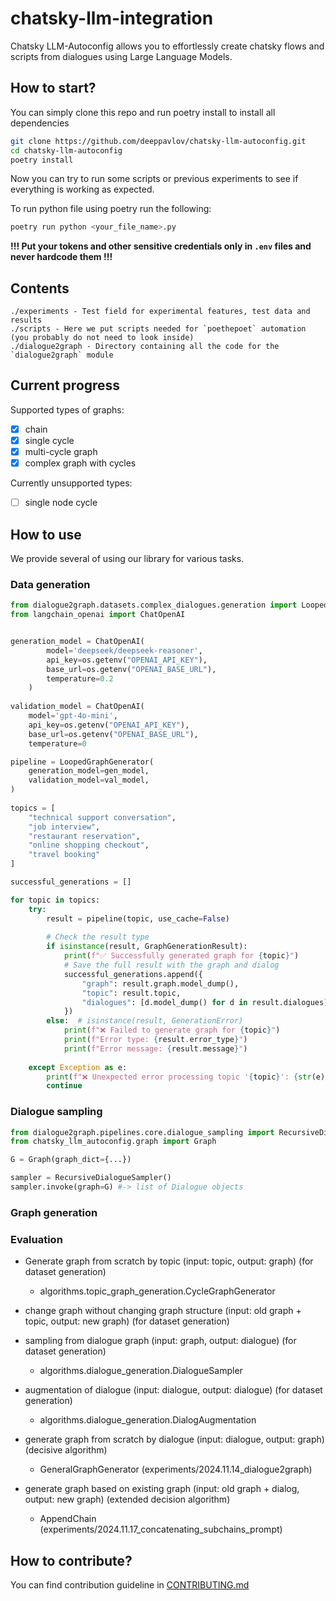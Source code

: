 # chatsky-llm-integration

Chatsky LLM-Autoconfig allows you to effortlessly create chatsky flows and scripts from dialogues using Large Language Models.

## How to start?

You can simply clone this repo and run poetry install to install all dependencies

```bash
git clone https://github.com/deeppavlov/chatsky-llm-autoconfig.git
cd chatsky-llm-autoconfig
poetry install
```

Now you can try to run some scripts or previous experiments to see if everything is working as expected.

To run python file using poetry run the following:

```bash
poetry run python <your_file_name>.py
```

**!!! Put your tokens and other sensitive credentials only in `.env` files and never hardcode them !!!**

## Contents

```
./experiments - Test field for experimental features, test data and results
./scripts - Here we put scripts needed for `poethepoet` automation (you probably do not need to look inside)
./dialogue2graph - Directory containing all the code for the `dialogue2graph` module
```

## Current progress

Supported types of graphs:

- [x]  chain
- [x]  single cycle
- [x]  multi-cycle graph
- [x]  complex graph with cycles

Currently unsupported types:

- [ ]  single node cycle

## How to use

We provide several of using our library for various tasks.

### Data generation

```python
from dialogue2graph.datasets.complex_dialogues.generation import LoopedGraphGenerator
from langchain_openai import ChatOpenAI


generation_model = ChatOpenAI(
        model='deepseek/deepseek-reasoner',
        api_key=os.getenv("OPENAI_API_KEY"),
        base_url=os.getenv("OPENAI_BASE_URL"),
        temperature=0.2
    )
    
validation_model = ChatOpenAI(
    model='gpt-4o-mini',
    api_key=os.getenv("OPENAI_API_KEY"),
    base_url=os.getenv("OPENAI_BASE_URL"),
    temperature=0

pipeline = LoopedGraphGenerator(
    generation_model=gen_model,
    validation_model=val_model,
)
    
topics = [
    "technical support conversation",
    "job interview",
    "restaurant reservation",
    "online shopping checkout",
    "travel booking"
]

successful_generations = []

for topic in topics:
    try:
        result = pipeline(topic, use_cache=False)
        
        # Check the result type
        if isinstance(result, GraphGenerationResult):
            print(f"✅ Successfully generated graph for {topic}")
            # Save the full result with the graph and dialog
            successful_generations.append({
                "graph": result.graph.model_dump(),
                "topic": result.topic,
                "dialogues": [d.model_dump() for d in result.dialogues]
            })
        else:  # isinstance(result, GenerationError)
            print(f"❌ Failed to generate graph for {topic}")
            print(f"Error type: {result.error_type}")
            print(f"Error message: {result.message}")
                
    except Exception as e:
        print(f"❌ Unexpected error processing topic '{topic}': {str(e)}")
        continue
```

### Dialogue sampling

```python
from dialogue2graph.pipelines.core.dialogue_sampling import RecursiveDialogueSampler
from chatsky_llm_autoconfig.graph import Graph

G = Graph(graph_dict={...})

sampler = RecursiveDialogueSampler()
sampler.invoke(graph=G) #-> list of Dialogue objects

```

### Graph generation

### Evaluation

- Generate graph from scratch by topic (input: topic, output: graph) (for dataset generation)
  - algorithms.topic_graph_generation.CycleGraphGenerator

- change graph without changing graph structure (input: old graph + topic, output: new graph) (for dataset generation)

- sampling from dialogue graph (input: graph, output: dialogue) (for dataset generation)
  - algorithms.dialogue_generation.DialogueSampler

- augmentation of dialogue (input: dialogue, output: dialogue) (for dataset generation)
  - algorithms.dialogue_generation.DialogAugmentation

- generate graph from scratch by dialogue (input: dialogue, output: graph) (decisive algorithm)
  - GeneralGraphGenerator (experiments/2024.11.14_dialogue2graph)

- generate graph based on existing graph (input: old graph + dialog, output: new graph) (extended decision algorithm)
  - AppendChain (experiments/2024.11.17_concatenating_subchains_prompt)

## How to contribute?

You can find contribution guideline in [CONTRIBUTING.md](https://github.com/deeppavlov/chatsky-llm-autoconfig/blob/main/CONTRIBUTING.md)
